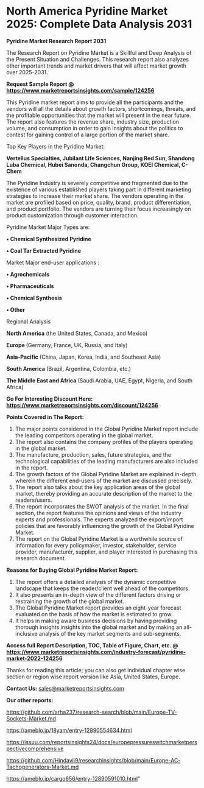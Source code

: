 # North America Pyridine Market 2025: Complete Data Analysis 2031

<strong>Pyridine Market Research Report 2031</strong>

The Research Report on Pyridine Market is a Skillful and Deep Analysis of the Present Situation and Challenges. This research report also analyzes other important trends and market drivers that will affect market growth over 2025-2031.

<strong>Request Sample Report @ <a href=https://www.marketreportsinsights.com/sample/124256>https://www.marketreportsinsights.com/sample/124256</a></strong>

This Pyridine market report aims to provide all the participants and the vendors will all the details about growth factors, shortcomings, threats, and the profitable opportunities that the market will present in the near future. The report also features the revenue share, industry size, production volume, and consumption in order to gain insights about the politics to contest for gaining control of a large portion of the market share.

Top Key Players in the Pyridine Market:

<strong>Vertellus Specialties, Jubilant Life Sciences, Nanjing Red Sun, Shandong Luba Chemical, Hubei Sanonda, Changchun Group, KOEI Chemical, C-Chem</strong>

The Pyridine Industry is severely competitive and fragmented due to the existence of various established players taking part in different marketing strategies to increase their market share. The vendors operating in the market are profiled based on price, quality, brand, product differentiation, and product portfolio. The vendors are turning their focus increasingly on product customization through customer interaction.

Pyridine Market Major Types are:

<strong>• Chemical Synthesized Pyridine

• Coal Tar Extracted Pyridine</strong>

Market Major end-user applications :

<strong>• Agrochemicals

• Pharmaceuticals

• Chemical Synthesis

• Other</strong>

Regional Analysis

</u><strong><b>North America</b></strong> (the United States, Canada, and Mexico)

<strong><b>Europe </b></strong>(Germany, France, UK, Russia, and Italy)

<strong><b>Asia-Pacific</b></strong> (China, Japan, Korea, India, and Southeast Asia)

<strong><b>South America</b></strong> (Brazil, Argentina, Colombia, etc.)

<strong><b>The Middle East and Africa</b></strong> (Saudi Arabia, UAE, Egypt, Nigeria, and South Africa)

<strong>Go For Interesting Discount Here: <a href=https://www.marketreportsinsights.com/discount/124256>https://www.marketreportsinsights.com/discount/124256</a></strong>

<strong>Points Covered in The Report:</strong>
<ol>
  <li>The major points considered in the Global Pyridine Market report include the leading competitors operating in the global market.</li>
  <li>The report also contains the company profiles of the players operating in the global market.</li>
  <li>The manufacture, production, sales, future strategies, and the technological capabilities of the leading manufacturers are also included in the report.</li>
  <li>The growth factors of the Global Pyridine Market are explained in-depth, wherein the different end-users of the market are discussed precisely.</li>
  <li>The report also talks about the key application areas of the global market, thereby providing an accurate description of the market to the readers/users.</li>
  <li>The report incorporates the SWOT analysis of the market. In the final section, the report features the opinions and views of the industry experts and professionals. The experts analyzed the export/import policies that are favorably influencing the growth of the Global Pyridine Market.</li>
  <li>The report on the Global Pyridine Market is a worthwhile source of information for every policymaker, investor, stakeholder, service provider, manufacturer, supplier, and player interested in purchasing this research document.</li>
</ol>
<strong>Reasons for Buying Global Pyridine Market Report:</strong>

<ol>
  <li>The report offers a detailed analysis of the dynamic competitive landscape that keeps the reader/client well ahead of the competitors.</li>
  <li>It also presents an in-depth view of the different factors driving or restraining the growth of the global market.</li>
  <li>The Global Pyridine Market report provides an eight-year forecast evaluated on the basis of how the market is estimated to grow.</li>
  <li>It helps in making aware business decisions by having providing thorough insights insights into the global market and by making an all-inclusive analysis of the key market segments and sub-segments.</li>
</ol>
<strong>Access full Report Description, TOC, Table of Figure, Chart, etc. @ <a href=https://www.marketreportsinsights.com/industry-forecast/pyridine-market-2022-124256>https://www.marketreportsinsights.com/industry-forecast/pyridine-market-2022-124256</a></strong>


Thanks for reading this article; you can also get individual chapter wise section or region wise report version like Asia, United States, Europe.

<strong>Contact Us:</strong>
sales@marketreportsinsights.com

<strong>Our other reports:</strong>

<a href=https://github.com/arha237/research-search/blob/main/Europe-TV-Sockets-Market.md>https://github.com/arha237/research-search/blob/main/Europe-TV-Sockets-Market.md</a>

<a href=https://ameblo.jp/18yam/entry-12890554634.html>https://ameblo.jp/18yam/entry-12890554634.html</a>

<a href=https://issuu.com/reportsinsights24/docs/europepressureswitchmarketperspectivecomprehensive>https://issuu.com/reportsinsights24/docs/europepressureswitchmarketperspectivecomprehensive</a>

<a href=https://github.com/Hindavii9/researchinsights/blob/main/Europe-AC-Tachogenerators-Market.md>https://github.com/Hindavii9/researchinsights/blob/main/Europe-AC-Tachogenerators-Market.md</a>

<a href=https://ameblo.jp/cargo656/entry-12890591010.html>https://ameblo.jp/cargo656/entry-12890591010.html</a>"
